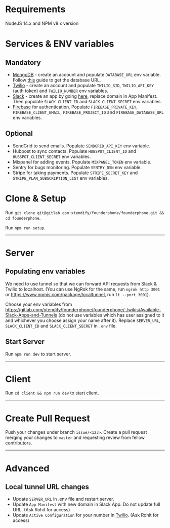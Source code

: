 # Requirements

NodeJS 14.x and NPM v8.x version

# Services & ENV variables

## Mandatory
- [MongoDB](https://account.mongodb.com/account/login) - create an account and populate `DATABASE_URL` env variable. Follow [this](https://www.mongodb.com/docs/guides/cloud/connectionstring/) guide to get the database URL.
- [Twilio](https://www.twilio.com/) - create an account and populate `TWILIO_SID`, `TWILIO_API_KEY` (auth token) and `TWILIO_NUMBER` env variables.
- [Slack](https://api.slack.com/apps) - create an app by going [here](https://api.slack.com/apps?new_app=1&manifest_yaml=display_information:%0A%20%20name:%20FounderPhone%0Afeatures:%0A%20%20bot_user:%0A%20%20%20%20display_name:%20founderphone%0A%20%20%20%20always_online:%20true%0A%20%20slash_commands:%0A%20%20%20%20-%20command:%20/founderphonetext%0A%20%20%20%20%20%20url:%20https://app.founderphone.com/api/founderphonetext%0A%20%20%20%20%20%20description:%20Send%20a%20first%20SMS%20and%20map%20this%20channel%20to%20the%20phone%20number%0A%20%20%20%20%20%20usage_hint:%20+15107562522%20Hi%20there!%0A%20%20%20%20%20%20should_escape:%20false%0A%20%20%20%20-%20command:%20/founderphonehelp%0A%20%20%20%20%20%20url:%20https://app.founderphone.com/api/founderphonehelp%0A%20%20%20%20%20%20description:%20How%20to%20use%20FounderPhone%0A%20%20%20%20%20%20should_escape:%20false%0Aoauth_config:%0A%20%20redirect_urls:%0A%20%20%20%20-%20https://app.founderphone.com/slackcallback%0A%20%20scopes:%0A%20%20%20%20user:%0A%20%20%20%20%20%20-%20channels:read%0A%20%20%20%20%20%20-%20files:read%0A%20%20%20%20%20%20-%20files:write%0A%20%20%20%20%20%20-%20groups:read%0A%20%20%20%20bot:%0A%20%20%20%20%20%20-%20commands%0A%20%20%20%20%20%20-%20app_mentions:read%0A%20%20%20%20%20%20-%20channels:join%0A%20%20%20%20%20%20-%20channels:manage%0A%20%20%20%20%20%20-%20channels:read%0A%20%20%20%20%20%20-%20chat:write%0A%20%20%20%20%20%20-%20groups:read%0A%20%20%20%20%20%20-%20groups:write%0A%20%20%20%20%20%20-%20users:read%0A%20%20%20%20%20%20-%20users:read.email%0Asettings:%0A%20%20event_subscriptions:%0A%20%20%20%20request_url:%20https://app.founderphone.com/api/founderphoneevent%0A%20%20%20%20user_events:%0A%20%20%20%20%20%20-%20channel_rename%0A%20%20%20%20bot_events:%0A%20%20%20%20%20%20-%20app_mention%0A%20%20%20%20%20%20-%20app_uninstalled%0A%20%20interactivity:%0A%20%20%20%20is_enabled:%20true%0A%20%20%20%20request_url:%20https://app.founderphone.com/api/slackinteraction%0A%20%20org_deploy_enabled:%20false%0A%20%20socket_mode_enabled:%20false%0A%20%20token_rotation_enabled:%20false), replace domain in App Manifest. Then populate `SLACK_CLIENT_ID` and `SLACK_CLIENT_SECRET` env variables.
- [Firebase](https://firebase.google.com/) for authentication. Populate `FIREBASE_PRIVATE_KEY`, `FIREBASE_CLIENT_EMAIL`, `FIREBASE_PROJECT_ID` and `FIREBASE_DATABASE_URL` env variables.

## Optional
- SendGrid to send emails. Populate `SENDGRID_API_KEY` env variable.
- Hubpost to sync contacts. Populate `HUBSPOT_CLIENT_ID` and `HUBSPOT_CLIENT_SECRET` env variables.
- Mixpanel for adding events. Populate `MIXPANEL_TOKEN` env variable.
- Sentry for bugs monitoring. Populate `SENTRY_DSN` env variable.
- Stripe for taking payments. Populate `STRIPE_SECRET_KEY` and `STRIPE_PLAN_SUBSCRIPTION_LIST` env variables.


# Clone & Setup

Run `git clone git@gitlab.com:xtendify/founderphone/founderphone.git && cd founderphone`.

Run `npm run setup`.

---

# Server

## Populating env variables

We need to use tunnel so that we can forward API requests from Slack & Twilio to localhost. (You can use NgRok for the same, run `ngrok http 3001` or https://www.npmjs.com/package/localtunnel, run `lt --port 3001`).

Choose your env variables from https://gitlab.com/xtendify/founderphone/founderphone/-/wikis/Available-Slack-Apps-and-Tunnels (do not use variables which has user assigned to it and whichever you choose assign your name after it). Replace `SERVER_URL`, `SLACK_CLIENT_ID` and `SLACK_CLIENT_SECRET` in `.env` file.

## Start Server

Run `npm run dev` to start server.

---

# Client

Run `cd client && npm run dev` to start client.

---

# Create Pull Request
Push your changes under branch `issue/<123>`. Create a pull request merging your changes to `master` and requesting review from fellow contributors.

---

# Advanced

## Local tunnel URL changes
- Update `SERVER_URL` in .env file and restart server.
- Update `App Manifest` with new domain in Slack App. Do not update full URL. (Ask Rohit for access)
- Update `Active Configuration` for your number in [Twilio](https://console.twilio.com/us1/develop/phone-numbers/manage/active). (Ask Rohit for access)
